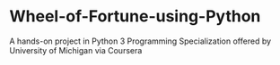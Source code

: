 # Wheel-of-Fortune-using-Python
A hands-on project in Python 3 Programming Specialization offered by University of Michigan via Coursera 
